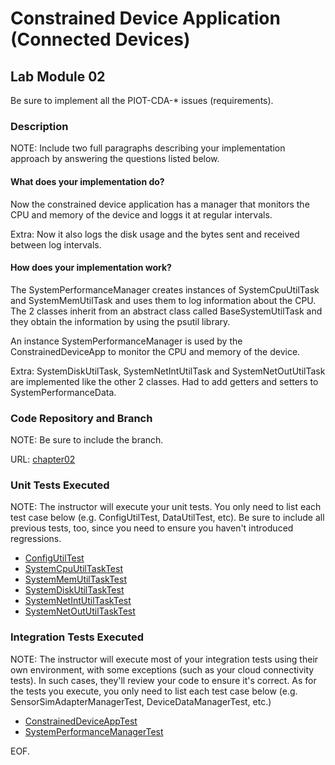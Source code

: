 # Constrained Device Application (Connected Devices)

## Lab Module 02

Be sure to implement all the PIOT-CDA-\* issues (requirements).

### Description

NOTE: Include two full paragraphs describing your implementation approach by answering the questions listed below.

#### What does your implementation do?

Now the constrained device application has a manager that monitors the CPU and memory of the device and loggs it at regular intervals.

Extra: Now it also logs the disk usage and the bytes sent and received between log intervals.

#### How does your implementation work?

The SystemPerformanceManager creates instances of SystemCpuUtilTask and SystemMemUtilTask and uses them to log information about the CPU. The 2 classes inherit from an abstract class called BaseSystemUtilTask and they obtain the information by using the psutil library.

An instance SystemPerformanceManager is used by the ConstrainedDeviceApp to monitor the CPU and memory of the device.

Extra: SystemDiskUtilTask, SystemNetIntUtilTask and SystemNetOutUtilTask are implemented like the other 2 classes. Had to add getters and setters to SystemPerformanceData.

### Code Repository and Branch

NOTE: Be sure to include the branch.

URL: [chapter02](https://github.com/SantiagoRR2004/PIC-python-components/tree/chapter02)

### Unit Tests Executed

NOTE: The instructor will execute your unit tests. You only need to list each test case below
(e.g. ConfigUtilTest, DataUtilTest, etc). Be sure to include all previous tests, too,
since you need to ensure you haven't introduced regressions.

- [ConfigUtilTest](../Python/src/test/python/programmingtheiot/part01/unit/common/ConfigUtilTest.py)
- [SystemCpuUtilTaskTest](../Python/src/test/python/programmingtheiot/part01/unit/system/SystemCpuUtilTaskTest.py)
- [SystemMemUtilTaskTest](../Python/src/test/python/programmingtheiot/part01/unit/system/SystemMemUtilTaskTest.py)
- [SystemDiskUtilTaskTest](../Python/src/test/python/programmingtheiot/part01/unit/system/SystemDiskUtilTaskTest.py)
- [SystemNetIntUtilTaskTest](../Python/src/test/python/programmingtheiot/part01/unit/system/SystemNetIntUtilTaskTest.py)
- [SystemNetOutUtilTaskTest](../Python/src/test/python/programmingtheiot/part01/unit/system/SystemNetOutUtilTaskTest.py)

### Integration Tests Executed

NOTE: The instructor will execute most of your integration tests using their own environment, with
some exceptions (such as your cloud connectivity tests). In such cases, they'll review
your code to ensure it's correct. As for the tests you execute, you only need to list each
test case below (e.g. SensorSimAdapterManagerTest, DeviceDataManagerTest, etc.)

- [ConstrainedDeviceAppTest](../Python/src/test/python/programmingtheiot/part01/integration/app/ConstrainedDeviceAppTest.py)
- [SystemPerformanceManagerTest](../Python/src/test/python/programmingtheiot/part01/integration/system/SystemPerformanceManagerTest.py)

EOF.
